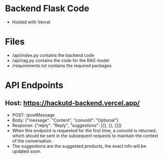 # Backend Flask Code
- Hosted with Vercel 

# Files
- /api/index.py contains the backend code
- /api/rag.py contains the code for the RAG model
- /requirements.txt contains the required packages

# API Endpoints
## Host: https://hackutd-backend.vercel.app/
- POST: /postMessage
- Body: {"message": "Content", "convoId": "Optional"}
- Response: {"reply": "Reply", "suggestions": [{}, {}, {}]}
- When this endpoint is requested for the first time, a convoId is returned, which should be sent in the subsequent requests to maintain the context of the conversation.
- The suggestions are the suggested products, the exact info will be updated soon.
